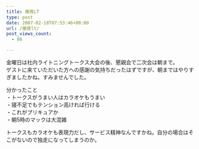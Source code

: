 ```yaml
---
title: 徹夜LT
type: post
date: 2007-02-18T07:53:46+00:00
url: /徹夜lt/
post_views_count:
  - 86

---
```

金曜日は社内ライトニングトークス大会の後、懇親会で二次会は朝まで。  
ゲストに来ていただいた方への感謝の気持ちだったはずですが、朝まではやりすぎましたかね。すみませんでした。

分かったこと  
・トークスがうまい人はカラオケもうまい  
・寝不足でもテンション高ければ行ける  
・これがプリキュアか  
・朝5時のマックは大混雑

トークスもカラオケも表現力だし、サービス精神なんですかね。自分の場合はそこがないので独走になってしまうのか。